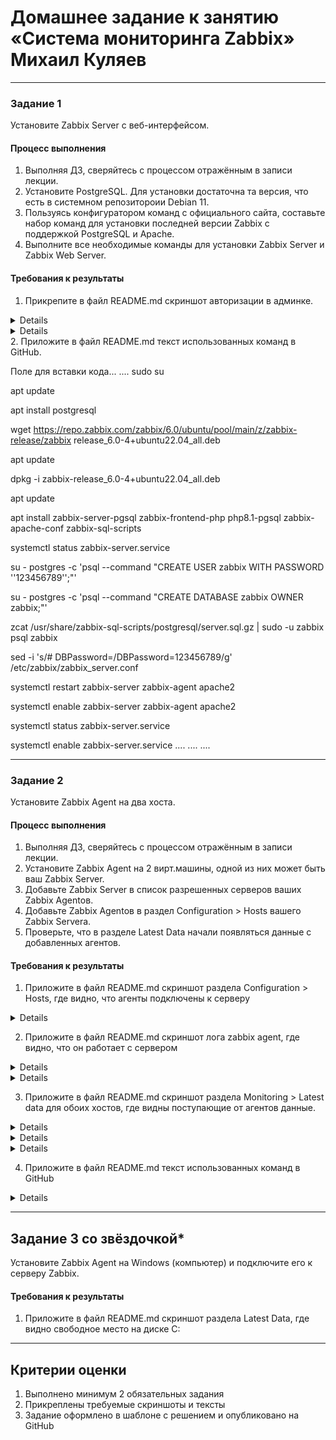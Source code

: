 # Домашнее задание к занятию «Система мониторинга Zabbix» Михаил Куляев


---

### Задание 1 

Установите Zabbix Server с веб-интерфейсом.

#### Процесс выполнения
1. Выполняя ДЗ, сверяйтесь с процессом отражённым в записи лекции.
2. Установите PostgreSQL. Для установки достаточна та версия, что есть в системном репозитороии Debian 11.
3. Пользуясь конфигуратором команд с официального сайта, составьте набор команд для установки последней версии Zabbix с поддержкой PostgreSQL и Apache.
4. Выполните все необходимые команды для установки Zabbix Server и Zabbix Web Server.

#### Требования к результаты 
1. Прикрепите в файл README.md скриншот авторизации в админке.

<details>
   
![Screnshot](https://github.com/mkuliaev/smon-homeworks/blob/main/png/scrin_admin1.png)
   
</details>
<details>
   
![Screnshot](https://github.com/mkuliaev/smon-homeworks/blob/main/png/scrin_admin2.png)
   
</details>
2. Приложите в файл README.md текст использованных команд в GitHub.

Поле для вставки кода...
....
sudo su

apt update

apt install postgresql

wget https://repo.zabbix.com/zabbix/6.0/ubuntu/pool/main/z/zabbix-release/zabbix release_6.0-4+ubuntu22.04_all.deb

apt update

dpkg -i zabbix-release_6.0-4+ubuntu22.04_all.deb

apt update

apt install zabbix-server-pgsql zabbix-frontend-php php8.1-pgsql zabbix-apache-conf zabbix-sql-scripts

systemctl status zabbix-server.service

su - postgres -c 'psql --command "CREATE USER zabbix WITH PASSWORD '\'123456789\'';"'

su - postgres -c 'psql --command "CREATE DATABASE zabbix OWNER zabbix;"'

zcat /usr/share/zabbix-sql-scripts/postgresql/server.sql.gz | sudo -u zabbix psql zabbix

sed -i 's/# DBPassword=/DBPassword=123456789/g' /etc/zabbix/zabbix_server.conf

systemctl restart zabbix-server zabbix-agent apache2

systemctl enable zabbix-server zabbix-agent apache2

systemctl status zabbix-server.service

systemctl enable zabbix-server.service
....
....
....


---

### Задание 2 

Установите Zabbix Agent на два хоста.

#### Процесс выполнения
1. Выполняя ДЗ, сверяйтесь с процессом отражённым в записи лекции.
2. Установите Zabbix Agent на 2 вирт.машины, одной из них может быть ваш Zabbix Server.
3. Добавьте Zabbix Server в список разрешенных серверов ваших Zabbix Agentов.
4. Добавьте Zabbix Agentов в раздел Configuration > Hosts вашего Zabbix Servera.
5. Проверьте, что в разделе Latest Data начали появляться данные с добавленных агентов.

#### Требования к результаты 
1. Приложите в файл README.md скриншот раздела Configuration > Hosts, где видно, что агенты подключены к серверу

<details>
   
![Screnshot](https://github.com/mkuliaev/smon-homeworks/blob/main/png/monitoring-1.png)
   
</details>

2. Приложите в файл README.md скриншот лога zabbix agent, где видно, что он работает с сервером

<details>
   
![Screnshot](https://github.com/mkuliaev/smon-homeworks/blob/main/png/monitoring-1.png)
   
</details>
<details>
   
![Screnshot](https://github.com/mkuliaev/smon-homeworks/blob/main/png/monitoring-1.png)
   
</details>

3. Приложите в файл README.md скриншот раздела Monitoring > Latest data для обоих хостов, где видны поступающие от агентов данные.
<details>
   
![Screnshot](https://github.com/mkuliaev/smon-homeworks/blob/main/png/monitoring-1.png)
   
</details>
<details>
   
![Screnshot](https://github.com/mkuliaev/smon-homeworks/blob/main/png/monitoring-1.png)
   
</details>
<details>
   
![Screnshot](https://github.com/mkuliaev/smon-homeworks/blob/main/png/monitoring-1.png)
   
</details>

4. Приложите в файл README.md текст использованных команд в GitHub

<details>
   
![Screnshot](https://github.com/mkuliaev/smon-homeworks/blob/main/png/monitoring-1.png)
   
</details>

---
## Задание 3 со звёздочкой*
Установите Zabbix Agent на Windows (компьютер) и подключите его к серверу Zabbix.

#### Требования к результаты 
1. Приложите в файл README.md скриншот раздела Latest Data, где видно свободное место на диске C:
--- 

## Критерии оценки

1. Выполнено минимум 2 обязательных задания
2. Прикреплены требуемые скриншоты и тексты 
3. Задание оформлено в шаблоне с решением и опубликовано на GitHub



